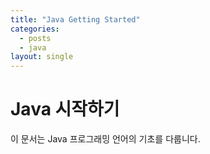 ```yaml
---
title: "Java Getting Started"
categories:
  - posts
  - java
layout: single
---
```


# Java 시작하기

이 문서는 Java 프로그래밍 언어의 기초를 다룹니다.